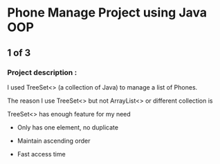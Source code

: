 
# **Phone Manage Project using Java OOP**

## 1 of 3

### Project description :

I used TreeSet<> (a collection of Java) to manage a list of Phones.

The reason I use TreeSet<> but not ArrayList<> or different collection is 

TreeSet<> has enough feature for my need

+ Only has one element, no duplicate

+ Maintain ascending order

+ Fast access time